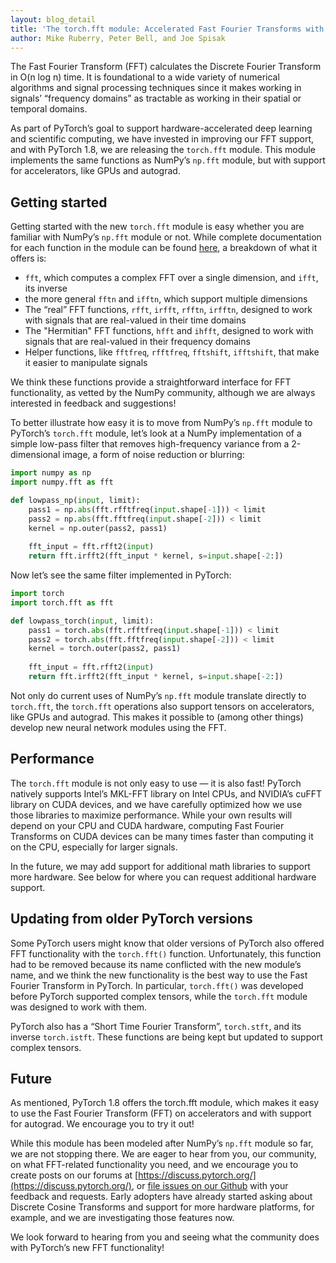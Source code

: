 ```yaml
---
layout: blog_detail
title: 'The torch.fft module: Accelerated Fast Fourier Transforms with Autograd in PyTorch'
author: Mike Ruberry, Peter Bell, and Joe Spisak 
---
```


The Fast Fourier Transform (FFT) calculates the Discrete Fourier Transform in O(n log n) time. It is foundational to a wide variety of numerical algorithms and signal processing techniques since it makes working in signals’ “frequency domains” as tractable as working in their spatial or temporal domains.

As part of PyTorch’s goal to support hardware-accelerated deep learning and scientific computing, we have invested in improving our FFT support, and with PyTorch 1.8, we are releasing the ``torch.fft`` module. This module implements the same functions as NumPy’s ``np.fft`` module, but with support for accelerators, like GPUs and autograd. 

## Getting started

Getting started with the new ``torch.fft`` module is easy whether you are familiar with NumPy’s ``np.fft`` module or not. While complete documentation for each function in the module can be found [here](https://pytorch.org/docs/master/fft.html?highlight=fft), a breakdown of what it offers is:

* ``fft``, which computes a complex FFT over a single dimension, and ``ifft``, its inverse
* the more general ``fftn`` and ``ifftn``, which support multiple dimensions
* The “real” FFT functions, ``rfft``, ``irfft``, ``rfftn``, ``irfftn``,  designed to work with signals that are real-valued in their time domains
* The "Hermitian" FFT functions, ``hfft`` and ``ihfft``, designed to work with signals that are real-valued in their frequency domains
* Helper functions, like ``fftfreq``, ``rfftfreq``, ``fftshift``, ``ifftshift``, that make it easier to manipulate signals

We think these functions provide a straightforward interface for FFT functionality, as vetted by the NumPy community, although we are always interested in feedback and suggestions!

To better illustrate how easy it is to move from NumPy’s ``np.fft`` module to PyTorch’s ``torch.fft`` module, let’s look at a NumPy implementation of a simple low-pass filter that removes high-frequency variance from a 2-dimensional image, a form of noise reduction or blurring:

```python
import numpy as np
import numpy.fft as fft

def lowpass_np(input, limit):
    pass1 = np.abs(fft.rfftfreq(input.shape[-1])) < limit
    pass2 = np.abs(fft.fftfreq(input.shape[-2])) < limit
    kernel = np.outer(pass2, pass1)
    
    fft_input = fft.rfft2(input)
    return fft.irfft2(fft_input * kernel, s=input.shape[-2:])
```

Now let’s see the same filter implemented in PyTorch:

```python
import torch
import torch.fft as fft

def lowpass_torch(input, limit):
    pass1 = torch.abs(fft.rfftfreq(input.shape[-1])) < limit
    pass2 = torch.abs(fft.fftfreq(input.shape[-2])) < limit
    kernel = torch.outer(pass2, pass1)
    
    fft_input = fft.rfft2(input)
    return fft.irfft2(fft_input * kernel, s=input.shape[-2:])
```

Not only do current uses of NumPy’s ``np.fft`` module translate directly to ``torch.fft``, the ``torch.fft`` operations also support tensors on accelerators, like GPUs and autograd. This makes it possible to (among other things) develop new neural network modules using the FFT.


## Performance

The ``torch.fft`` module is not only easy to use — it is also fast! PyTorch natively supports Intel’s MKL-FFT library on Intel CPUs, and NVIDIA’s cuFFT library on CUDA devices, and we have carefully optimized how we use those libraries to maximize performance. While your own results will depend on your CPU and CUDA hardware, computing Fast Fourier Transforms on CUDA devices can be many times faster than computing it on the CPU, especially for larger signals.

In the future, we may add support for additional math libraries to support more hardware. See below for where you can request additional hardware support.

## Updating from older PyTorch versions

Some PyTorch users might know that older versions of PyTorch also offered FFT functionality with the ``torch.fft()`` function. Unfortunately, this function had to be removed because its name conflicted with the new module’s name, and we think the new functionality is the best way to use the Fast Fourier Transform in PyTorch. In particular, ``torch.fft()`` was developed before PyTorch supported complex tensors, while the ``torch.fft`` module was designed to work with them.

PyTorch also has a “Short Time Fourier Transform”, ``torch.stft``, and its inverse ``torch.istft``. These functions are being kept but updated to support complex tensors. 

## Future

As mentioned, PyTorch 1.8 offers the torch.fft module, which makes it easy to use the Fast Fourier Transform (FFT) on accelerators and with support for autograd. We encourage you to try it out!

While this module has been modeled after NumPy’s ``np.fft`` module so far, we are not stopping there. We are eager to hear from you, our community, on what FFT-related functionality you need, and we encourage you to create posts on our forums at [https://discuss.pytorch.org/](https://discuss.pytorch.org/), or [file issues on our Github](https://github.com/pytorch/pytorch/issues/new?assignees=&labels=&template=feature-request.md) with your feedback and requests. Early adopters have already started asking about Discrete Cosine Transforms and support for more hardware platforms, for example, and we are investigating those features now.

We look forward to hearing from you and seeing what the community does with PyTorch’s new FFT functionality!
